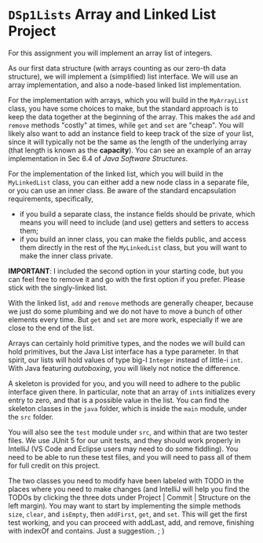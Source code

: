 # <code>DSp1Lists</code> Array and Linked List Project

For this assignment you will implement an array list of integers.

As our first data structure (with arrays counting as our zero-th
data structure), we will implement a (simplified) list interface.
We will use an array implementation, and also a node-based
linked list implementation.

For the implementation with arrays, which you will build in the
`MyArrayList` class, you have some choices to make, but the standard
approach is to keep the data together at the beginning of the array.
This makes the `add` and `remove` methods "costly" at times,
while `get` and `set` are "cheap". You will likely also want to
add an instance field to keep track of the size of your list,
since it will typically not be the same as the length of the
underlying array (that length is known as the **capacity**).
You can see an example of an array implementation in Sec 6.4
of *Java Software Structures*.

For the implementation of the linked list, which you will build
in the `MyLinkedList` class, you can either add a new node class
in a separate file, or you can use an inner class. Be aware of
the standard encapsulation requirements, specifically,
 - if you build a separate class, the instance fields should be
private, which means you will need to include (and use) getters
and setters to access them;
 - if you build an inner class, you can make the fields public,
and access them directly in the rest of the `MyLinkedList` class,
but you will want to make the inner class private.

**IMPORTANT**: I included the second option in your starting code,
but you can feel free to remove it and go with the first option
if you prefer. Please stick with the singly-linked list.

With the linked list, `add` and `remove` methods are generally
cheaper, because we just do some plumbing and we do not have to
move a bunch of other elements every time. But `get` and `set`
are more work, especially if we are close to the end of the list.

Arrays can certainly hold primitive types, and the nodes we will
build can hold primitives, but the Java List interface has a
type parameter. In that spirit, our lists will hold values of 
type big-I `Integer` instead of little-i `int`. With Java featuring
*autoboxing*, you will likely not notice the difference.

A skeleton is provided for you, and you will need to adhere
to the public interface given there. In particular, note
that an array of `int`s initializes every entry to zero,
and that is a possible value in the list. You can find the
skeleton classes in the `java` folder, which is inside the
`main` module, under the `src` folder.

You will also see the `test` module under `src`, and within
that are two tester files. We use JUnit 5 for our unit tests,
and they should work properly in IntelliJ (VS Code and Eclipse
users may need to do some fiddling). You need to be able to
run these test files, and you will need to pass all of them
for full credit on this project.

The two classes you need to modify have been labeled with TODO
in the places where you need to make changes (and IntelliJ will
help you find the TODOs by clicking the three dots under Project |
Commit | Structure on the left margin). You may want to start by
implementing the simple methods `size`, `clear`, and `isEmpty`,
then `addFirst`, `get`, and `set`.
This will get the first test working, and you can proceed with addLast, add, and remove, finishing with indexOf
and contains. Just a suggestion.  ; )
